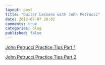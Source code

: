 ```yaml
---
layout: post
title: "Guitar Lessons with John Petrucci"
date: 2012-07-07 20:02
comments: true
categories: blog
published: false
---
```


[John Petrucci Practice Tips Part 1](http://www.guitarworld.com/john-petrucci-practice-tips-part-1)

[John Petrucci Practice Tips Part 2](http://www.guitarworld.com/john-petrucci-practice-tips-part-2)
